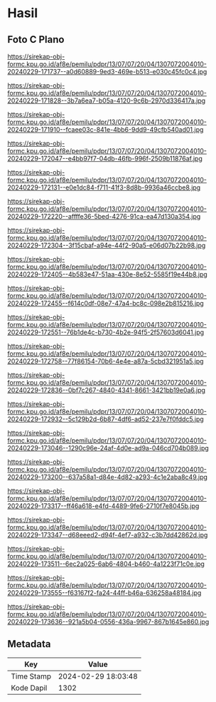# Hasil

## Foto C Plano

https://sirekap-obj-formc.kpu.go.id/af8e/pemilu/pdpr/13/07/07/20/04/1307072004010-20240229-171737--a0d60889-9ed3-469e-b513-e030c45fc0c4.jpg

https://sirekap-obj-formc.kpu.go.id/af8e/pemilu/pdpr/13/07/07/20/04/1307072004010-20240229-171828--3b7a6ea7-b05a-4120-9c6b-2970d336417a.jpg

https://sirekap-obj-formc.kpu.go.id/af8e/pemilu/pdpr/13/07/07/20/04/1307072004010-20240229-171910--fcaee03c-841e-4bb6-9dd9-49cfb540ad01.jpg

https://sirekap-obj-formc.kpu.go.id/af8e/pemilu/pdpr/13/07/07/20/04/1307072004010-20240229-172047--e4bb97f7-04db-46fb-996f-2509b11876af.jpg

https://sirekap-obj-formc.kpu.go.id/af8e/pemilu/pdpr/13/07/07/20/04/1307072004010-20240229-172131--e0e1dc84-f711-41f3-8d8b-9936a46ccbe8.jpg

https://sirekap-obj-formc.kpu.go.id/af8e/pemilu/pdpr/13/07/07/20/04/1307072004010-20240229-172220--affffe36-5bed-4276-91ca-ea47d130a354.jpg

https://sirekap-obj-formc.kpu.go.id/af8e/pemilu/pdpr/13/07/07/20/04/1307072004010-20240229-172304--3f15cbaf-a94e-44f2-90a5-e06d07b22b98.jpg

https://sirekap-obj-formc.kpu.go.id/af8e/pemilu/pdpr/13/07/07/20/04/1307072004010-20240229-172405--4b583e47-51aa-430e-8e52-5585f19e44b8.jpg

https://sirekap-obj-formc.kpu.go.id/af8e/pemilu/pdpr/13/07/07/20/04/1307072004010-20240229-172455--f614c0df-08e7-47a4-bc8c-098e2b815216.jpg

https://sirekap-obj-formc.kpu.go.id/af8e/pemilu/pdpr/13/07/07/20/04/1307072004010-20240229-172551--76b1de4c-b730-4b2e-94f5-2f57603d6041.jpg

https://sirekap-obj-formc.kpu.go.id/af8e/pemilu/pdpr/13/07/07/20/04/1307072004010-20240229-172758--77f86154-70b6-4e4e-a87a-5cbd321951a5.jpg

https://sirekap-obj-formc.kpu.go.id/af8e/pemilu/pdpr/13/07/07/20/04/1307072004010-20240229-172836--0bf7c267-4840-4341-8661-3421bb19e0a6.jpg

https://sirekap-obj-formc.kpu.go.id/af8e/pemilu/pdpr/13/07/07/20/04/1307072004010-20240229-172932--5c129b2d-6b87-4df6-ad52-237e7f0fddc5.jpg

https://sirekap-obj-formc.kpu.go.id/af8e/pemilu/pdpr/13/07/07/20/04/1307072004010-20240229-173046--1290c96e-24af-4d0e-ad9a-046cd704b089.jpg

https://sirekap-obj-formc.kpu.go.id/af8e/pemilu/pdpr/13/07/07/20/04/1307072004010-20240229-173200--637a58a1-d84e-4d82-a293-4c1e2aba8c49.jpg

https://sirekap-obj-formc.kpu.go.id/af8e/pemilu/pdpr/13/07/07/20/04/1307072004010-20240229-173317--ff46a618-e4fd-4489-9fe6-2710f7e8045b.jpg

https://sirekap-obj-formc.kpu.go.id/af8e/pemilu/pdpr/13/07/07/20/04/1307072004010-20240229-173347--d68eeed2-d94f-4ef7-a932-c3b7dd42862d.jpg

https://sirekap-obj-formc.kpu.go.id/af8e/pemilu/pdpr/13/07/07/20/04/1307072004010-20240229-173511--6ec2a025-6ab6-4804-b460-4a1223f71c0e.jpg

https://sirekap-obj-formc.kpu.go.id/af8e/pemilu/pdpr/13/07/07/20/04/1307072004010-20240229-173555--f63167f2-fa24-44ff-b46a-636258a48184.jpg

https://sirekap-obj-formc.kpu.go.id/af8e/pemilu/pdpr/13/07/07/20/04/1307072004010-20240229-173636--921a5b04-0556-436a-9967-867b1645e860.jpg


## Metadata

| Key        | Value               |
| ---------- | ------------------- |
| Time Stamp | 2024-02-29 18:03:48 |
| Kode Dapil | 1302                |



